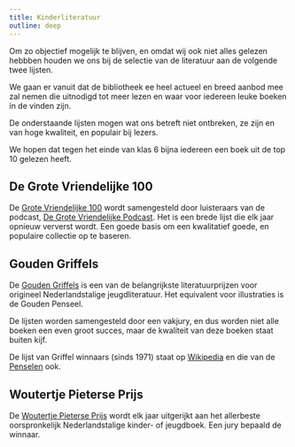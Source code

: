```yaml
---
title: Kinderliteratuur
outline: deep
---
```

Om zo objectief mogelijk te blijven, en omdat wij ook niet alles gelezen hebbben houden we ons bij de selectie van de literatuur aan de volgende twee lijsten.


We gaan er vanuit dat de bibliotheek ee heel actueel en breed aanbod mee zal nemen die uitnodigd tot meer lezen en waar voor iedereen leuke boeken in de vinden zijn.

De onderstaande lijsten mogen wat ons betreft niet ontbreken, ze zijn en van hoge kwaliteit, en populair bij lezers.

We hopen dat tegen het einde van klas 6 bijna iedereen een boek uit de top 10 gelezen heeft.


## De Grote Vriendelijke 100

De [Grote Vriendelijke 100](https://www.hebban.nl/gv100) wordt samengesteld door luisteraars van de podcast, [De Grote Vriendelijke Podcast](https://degrotevriendelijkepodcast.nl/). Het is een brede lijst die elk jaar opnieuw ververst wordt. Een goede basis om een kwalitatief goede, en populaire collectie op te baseren.

## Gouden Griffels

De [Gouden Griffels](https://cpnb.nl/campagnes/griffels-penselen/) is een van de belangrijkste literatuurprijzen voor origineel Nederlandstalige jeugdliteratuur. 
Het equivalent voor illustraties is de Gouden Penseel.

De lijsten worden samengesteld door een vakjury, en dus worden niet alle boeken een even groot succes, maar de kwaliteit van deze boeken staat buiten kijf.

De lijst van Griffel winnaars (sinds 1971) staat op [Wikipedia](https://nl.wikipedia.org/wiki/Gouden_Griffel) en die van de [Penselen](https://nl.wikipedia.org/wiki/Gouden_Penseel) ook.

## Woutertje Pieterse Prijs
De [Woutertje Pieterse Prijs](https://woutertjepieterseprijs.nl/) wordt elk jaar uitgerijkt aan het allerbeste oorspronkelijk Nederlandstalige kinder- of jeugdboek. Een jury bepaald de winnaar.
